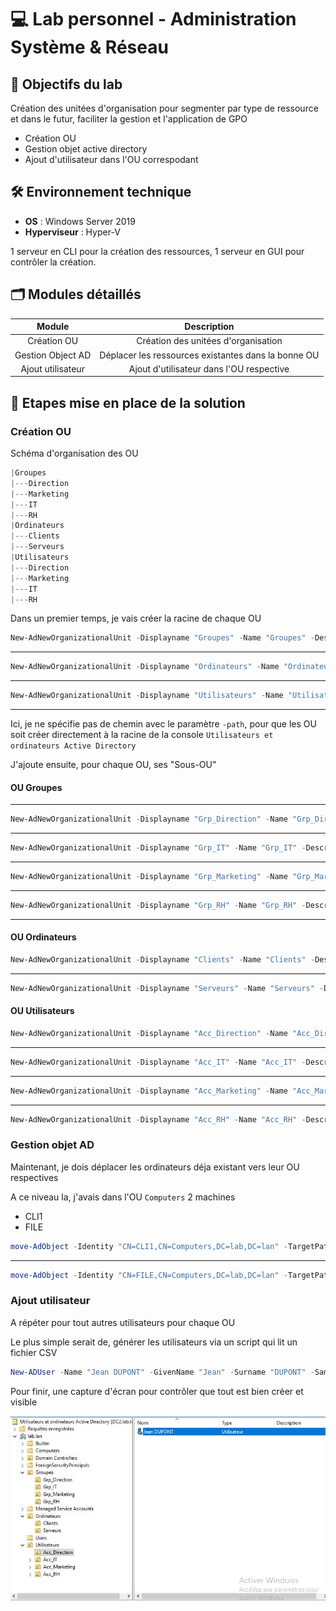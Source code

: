 # 💻 Lab personnel - Administration Système & Réseau

## 📌 Objectifs du lab

Création des unitées d'organisation pour segmenter par type de ressource et dans le futur, faciliter la gestion et l'application de GPO

- Création OU
- Gestion objet active directory
- Ajout d'utilisateur dans l'OU correspodant

## 🛠️ Environnement technique

- **OS** : Windows Server 2019
- **Hyperviseur** : Hyper-V

1 serveur en CLI pour la création des ressources, 1 serveur en GUI pour contrôler la création.

## 🗂️ Modules détaillés

|Module|Description|
|:-:|:-:|
|Création OU|Création des unitées d'organisation|
|Gestion Object AD|Déplacer les ressources existantes dans la bonne OU|
|Ajout utilisateur|Ajout d'utilisateur dans l'OU respective|

## 📸 Etapes mise en place de la solution

### Création OU

Schéma d'organisation des OU

```c
|Groupes
|---Direction
|---Marketing
|---IT
|---RH
|Ordinateurs
|---Clients
|---Serveurs
|Utilisateurs
|---Direction
|---Marketing
|---IT
|---RH
```

Dans un premier temps, je vais créer la racine de chaque OU

```powershell
New-AdNewOrganizationalUnit -Displayname "Groupes" -Name "Groupes" -Description "OU pour gestion groupes"
```

***

```powershell
New-AdNewOrganizationalUnit -Displayname "Ordinateurs" -Name "Ordinateurs" -Description "OU pour gestion ordinateurs"
```

***

```powershell
New-AdNewOrganizationalUnit -Displayname "Utilisateurs" -Name "Utilisateurs" -Description "OU pour gestion utilisateurs"
```

***

Ici, je ne spécifie pas de chemin avec le paramètre `-path`, pour que les OU soit créer directement à la racine de la console `Utilisateurs et ordinateurs Active Directory`

J'ajoute ensuite, pour chaque OU, ses "Sous-OU"

#### OU Groupes

***

```powershell
New-AdNewOrganizationalUnit -Displayname "Grp_Direction" -Name "Grp_Direction" -Description "Ou gestion Grp_Direction" -path "OU=GroupesDC=labDC=lan"
```

***

```powershell
New-AdNewOrganizationalUnit -Displayname "Grp_IT" -Name "Grp_IT" -Description "Ou gestion Grp_IT" -path "OU=Groupes,DC=lab,DC=lan"
```

***

```powershell
New-AdNewOrganizationalUnit -Displayname "Grp_Marketing" -Name "Grp_Marketing" -Description "Ou gestion Grp_Marketing" -path "OU=Groupes,DC=lab,DC=lan"
```

***

```powershell
New-AdNewOrganizationalUnit -Displayname "Grp_RH" -Name "Grp_RH" -Description "Ou gestion Grp_RH" -path "OU=Groupes,DC=lab,DC=lan"
```

***

#### OU Ordinateurs

```powershell
New-AdNewOrganizationalUnit -Displayname "Clients" -Name "Clients" -Description "Ou gestion PC clients" -path "OU=Ordinateurs,DC=lab,DC=lan"
```

***

```powershell
New-AdNewOrganizationalUnit -Displayname "Serveurs" -Name "Serveurs" -Description "Ou gestion Serveurs" -path "OU=Ordinateurs,DC=lab,DC=lan"
```

#### OU Utilisateurs

```powershell
New-AdNewOrganizationalUnit -Displayname "Acc_Direction" -Name "Acc_Direction" -Description "Ou gestion utilisateurs direction" -path "OU=utilisateurs,DC=lab,DClan"
```

***

```powershell
New-AdNewOrganizationalUnit -Displayname "Acc_IT" -Name "Acc_IT" -Description "Ou gestion utilisateurs IT" -path "OU=utilisateurs,DC=lab,DClan"
```

***

```powershell
New-AdNewOrganizationalUnit -Displayname "Acc_Marketing" -Name "Acc_Marketing" -Description "Ou gestion utilisaturs marketing" -path "OU=utilisateurs,DC=lab,DClan"
```

***

```powershell
New-AdNewOrganizationalUnit -Displayname "Acc_RH" -Name "Acc_RH" -Description "Ou gestion utilisateurs RH" -path "OU=utilisateurs,DC=lab,DClan"
```

### Gestion objet AD

Maintenant, je dois déplacer les ordinateurs déja existant vers leur OU respectives

A ce niveau la, j'avais dans l'OU `Computers` 2 machines

- CLI1
- FILE

```powershell
move-AdObject -Identity "CN=CLI1,CN=Computers,DC=lab,DC=lan" -TargetPath "OU=Clients,OU=Computers,DC=lab,DC=lan"
```

***

```powershell
move-AdObject -Identity "CN=FILE,CN=Computers,DC=lab,DC=lan" -TargetPath "OU=Serveurs,OU=Ordinateurs,DC=lab,DC=lan"
```

### Ajout utilisateur

A répéter pour tout autres utilisateurs pour chaque OU

Le plus simple serait de, générer les utilisateurs via un script qui lit un fichier CSV

```powershell
New-ADUser -Name "Jean DUPONT" -GivenName "Jean" -Surname "DUPONT" -SamAccountName "jdupont" -UserPrincipalName "jdupont" -Enabled $true -ChangePasswordAtLogon $true -AccountPassword (ConvertTo-SecureString "P@ssw0rd" -AsPlainText -Force) -Path "OU=Acc_Direction,OU=Utilisateurs,DC=lab,DC=lan"
```

Pour finir, une capture d'écran pour contrôler que tout est bien créer et visible

![contrôle](./Illustration/1.JPG)
